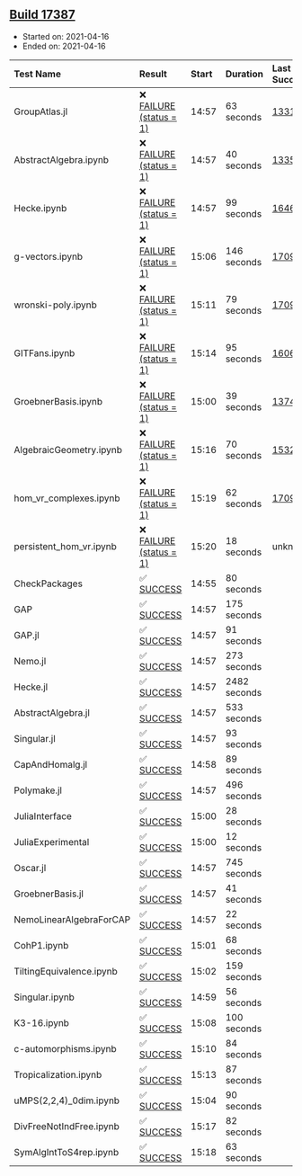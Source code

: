 ## [Build 17387](https://oscarci.mathematik.uni-kl.de/job/oscar/17387/)

* Started on: 2021-04-16
* Ended on: 2021-04-16

| Test Name    | Result | Start | Duration | Last Success | First Failure |
|:-------------|:-------|:------|:---------|:-------------|:--------------|
| GroupAtlas.jl | ❌ [FAILURE (status = 1)](https://oscarci.mathematik.uni-kl.de/job/oscar/17387/artifact/logs/build-17387/GroupAtlas.jl.log) | 14:57 | 63 seconds | [13311](https://oscarci.mathematik.uni-kl.de/job/oscar/13311/) | [13312](https://oscarci.mathematik.uni-kl.de/job/oscar/13312/) |
| AbstractAlgebra.ipynb | ❌ [FAILURE (status = 1)](https://oscarci.mathematik.uni-kl.de/job/oscar/17387/artifact/logs/build-17387/AbstractAlgebra.ipynb.log) | 14:57 | 40 seconds | [13355](https://oscarci.mathematik.uni-kl.de/job/oscar/13355/) | [13356](https://oscarci.mathematik.uni-kl.de/job/oscar/13356/) |
| Hecke.ipynb | ❌ [FAILURE (status = 1)](https://oscarci.mathematik.uni-kl.de/job/oscar/17387/artifact/logs/build-17387/Hecke.ipynb.log) | 14:57 | 99 seconds | [16463](https://oscarci.mathematik.uni-kl.de/job/oscar/16463/) | [16464](https://oscarci.mathematik.uni-kl.de/job/oscar/16464/) |
| g-vectors.ipynb | ❌ [FAILURE (status = 1)](https://oscarci.mathematik.uni-kl.de/job/oscar/17387/artifact/logs/build-17387/g-vectors.ipynb.log) | 15:06 | 146 seconds | [17099](https://oscarci.mathematik.uni-kl.de/job/oscar/17099/) | [17100](https://oscarci.mathematik.uni-kl.de/job/oscar/17100/) |
| wronski-poly.ipynb | ❌ [FAILURE (status = 1)](https://oscarci.mathematik.uni-kl.de/job/oscar/17387/artifact/logs/build-17387/wronski-poly.ipynb.log) | 15:11 | 79 seconds | [17098](https://oscarci.mathematik.uni-kl.de/job/oscar/17098/) | [17099](https://oscarci.mathematik.uni-kl.de/job/oscar/17099/) |
| GITFans.ipynb | ❌ [FAILURE (status = 1)](https://oscarci.mathematik.uni-kl.de/job/oscar/17387/artifact/logs/build-17387/GITFans.ipynb.log) | 15:14 | 95 seconds | [16068](https://oscarci.mathematik.uni-kl.de/job/oscar/16068/) | [16069](https://oscarci.mathematik.uni-kl.de/job/oscar/16069/) |
| GroebnerBasis.ipynb | ❌ [FAILURE (status = 1)](https://oscarci.mathematik.uni-kl.de/job/oscar/17387/artifact/logs/build-17387/GroebnerBasis.ipynb.log) | 15:00 | 39 seconds | [13748](https://oscarci.mathematik.uni-kl.de/job/oscar/13748/) | [13749](https://oscarci.mathematik.uni-kl.de/job/oscar/13749/) |
| AlgebraicGeometry.ipynb | ❌ [FAILURE (status = 1)](https://oscarci.mathematik.uni-kl.de/job/oscar/17387/artifact/logs/build-17387/AlgebraicGeometry.ipynb.log) | 15:16 | 70 seconds | [15322](https://oscarci.mathematik.uni-kl.de/job/oscar/15322/) | [15323](https://oscarci.mathematik.uni-kl.de/job/oscar/15323/) |
| hom_vr_complexes.ipynb | ❌ [FAILURE (status = 1)](https://oscarci.mathematik.uni-kl.de/job/oscar/17387/artifact/logs/build-17387/hom_vr_complexes.ipynb.log) | 15:19 | 62 seconds | [17099](https://oscarci.mathematik.uni-kl.de/job/oscar/17099/) | [17100](https://oscarci.mathematik.uni-kl.de/job/oscar/17100/) |
| persistent_hom_vr.ipynb | ❌ [FAILURE (status = 1)](https://oscarci.mathematik.uni-kl.de/job/oscar/17387/artifact/logs/build-17387/persistent_hom_vr.ipynb.log) | 15:20 | 18 seconds | unknown | unknown |
| CheckPackages | ✅ [SUCCESS](https://oscarci.mathematik.uni-kl.de/job/oscar/17387/artifact/logs/build-17387/CheckPackages.log) | 14:55 | 80 seconds |  |  |
| GAP | ✅ [SUCCESS](https://oscarci.mathematik.uni-kl.de/job/oscar/17387/artifact/logs/build-17387/GAP.log) | 14:57 | 175 seconds |  |  |
| GAP.jl | ✅ [SUCCESS](https://oscarci.mathematik.uni-kl.de/job/oscar/17387/artifact/logs/build-17387/GAP.jl.log) | 14:57 | 91 seconds |  |  |
| Nemo.jl | ✅ [SUCCESS](https://oscarci.mathematik.uni-kl.de/job/oscar/17387/artifact/logs/build-17387/Nemo.jl.log) | 14:57 | 273 seconds |  |  |
| Hecke.jl | ✅ [SUCCESS](https://oscarci.mathematik.uni-kl.de/job/oscar/17387/artifact/logs/build-17387/Hecke.jl.log) | 14:57 | 2482 seconds |  |  |
| AbstractAlgebra.jl | ✅ [SUCCESS](https://oscarci.mathematik.uni-kl.de/job/oscar/17387/artifact/logs/build-17387/AbstractAlgebra.jl.log) | 14:57 | 533 seconds |  |  |
| Singular.jl | ✅ [SUCCESS](https://oscarci.mathematik.uni-kl.de/job/oscar/17387/artifact/logs/build-17387/Singular.jl.log) | 14:57 | 93 seconds |  |  |
| CapAndHomalg.jl | ✅ [SUCCESS](https://oscarci.mathematik.uni-kl.de/job/oscar/17387/artifact/logs/build-17387/CapAndHomalg.jl.log) | 14:58 | 89 seconds |  |  |
| Polymake.jl | ✅ [SUCCESS](https://oscarci.mathematik.uni-kl.de/job/oscar/17387/artifact/logs/build-17387/Polymake.jl.log) | 14:57 | 496 seconds |  |  |
| JuliaInterface | ✅ [SUCCESS](https://oscarci.mathematik.uni-kl.de/job/oscar/17387/artifact/logs/build-17387/JuliaInterface.log) | 15:00 | 28 seconds |  |  |
| JuliaExperimental | ✅ [SUCCESS](https://oscarci.mathematik.uni-kl.de/job/oscar/17387/artifact/logs/build-17387/JuliaExperimental.log) | 15:00 | 12 seconds |  |  |
| Oscar.jl | ✅ [SUCCESS](https://oscarci.mathematik.uni-kl.de/job/oscar/17387/artifact/logs/build-17387/Oscar.jl.log) | 14:57 | 745 seconds |  |  |
| GroebnerBasis.jl | ✅ [SUCCESS](https://oscarci.mathematik.uni-kl.de/job/oscar/17387/artifact/logs/build-17387/GroebnerBasis.jl.log) | 14:57 | 41 seconds |  |  |
| NemoLinearAlgebraForCAP | ✅ [SUCCESS](https://oscarci.mathematik.uni-kl.de/job/oscar/17387/artifact/logs/build-17387/NemoLinearAlgebraForCAP.log) | 14:57 | 22 seconds |  |  |
| CohP1.ipynb | ✅ [SUCCESS](https://oscarci.mathematik.uni-kl.de/job/oscar/17387/artifact/logs/build-17387/CohP1.ipynb.log) | 15:01 | 68 seconds |  |  |
| TiltingEquivalence.ipynb | ✅ [SUCCESS](https://oscarci.mathematik.uni-kl.de/job/oscar/17387/artifact/logs/build-17387/TiltingEquivalence.ipynb.log) | 15:02 | 159 seconds |  |  |
| Singular.ipynb | ✅ [SUCCESS](https://oscarci.mathematik.uni-kl.de/job/oscar/17387/artifact/logs/build-17387/Singular.ipynb.log) | 14:59 | 56 seconds |  |  |
| K3-16.ipynb | ✅ [SUCCESS](https://oscarci.mathematik.uni-kl.de/job/oscar/17387/artifact/logs/build-17387/K3-16.ipynb.log) | 15:08 | 100 seconds |  |  |
| c-automorphisms.ipynb | ✅ [SUCCESS](https://oscarci.mathematik.uni-kl.de/job/oscar/17387/artifact/logs/build-17387/c-automorphisms.ipynb.log) | 15:10 | 84 seconds |  |  |
| Tropicalization.ipynb | ✅ [SUCCESS](https://oscarci.mathematik.uni-kl.de/job/oscar/17387/artifact/logs/build-17387/Tropicalization.ipynb.log) | 15:13 | 87 seconds |  |  |
| uMPS(2,2,4)_0dim.ipynb | ✅ [SUCCESS](https://oscarci.mathematik.uni-kl.de/job/oscar/17387/artifact/logs/build-17387/uMPS-2-2-4-_0dim.ipynb.log) | 15:04 | 90 seconds |  |  |
| DivFreeNotIndFree.ipynb | ✅ [SUCCESS](https://oscarci.mathematik.uni-kl.de/job/oscar/17387/artifact/logs/build-17387/DivFreeNotIndFree.ipynb.log) | 15:17 | 82 seconds |  |  |
| SymAlgIntToS4rep.ipynb | ✅ [SUCCESS](https://oscarci.mathematik.uni-kl.de/job/oscar/17387/artifact/logs/build-17387/SymAlgIntToS4rep.ipynb.log) | 15:18 | 63 seconds |  |  |
